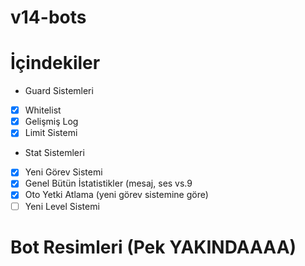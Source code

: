 # v14-bots

# İçindekiler 

- Guard Sistemleri
- [x] Whitelist
- [x] Gelişmiş Log
- [x] Limit Sistemi

- Stat Sistemleri
- [x] Yeni Görev Sistemi
- [x] Genel Bütün İstatistikler (mesaj, ses vs.9
- [x] Oto Yetki Atlama (yeni görev sistemine göre)
- [ ] Yeni Level Sistemi

# Bot Resimleri (Pek YAKINDAAAA)
